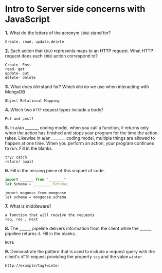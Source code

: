 # Intro to Server side concerns with JavaScript

**1.** What do the letters of the acronym `CRUD` stand for?
<!-- enter you answer in the space below -->
```
Create, read, update,delete
```
**2.** Each action that `CRUD` represents maps to an HTTP request. What HTTP request does each `CRUD` action correspond to?
<!-- enter you answer in the space below -->
```
Create- Post
read- get
update- put
delete- delete
```
**3.** What does `ORM` stand for? Which `ORM` do we use when interacting with MongoDB
<!-- enter you answer in the space below -->
```
Object Relational Mapping
```
**4.** Which two `HTTP` request types include a body?
<!-- enter you answer in the space below -->
```
Put and post?
```
**5.** In a/an _______ coding model, when you call a function, it returns only when the action has finished and stops your program for the time the action takes. Likewise in a/an _______ coding model, multiple things are allowed to happen at one time. When you perform an action, your program continues to run.  Fill in the blanks.
<!-- enter you answer in the space below -->
```
try/ catch
return/ await
```

**6.** Fill in the missing piece of this snippet of code.
```js
import ______ from "_______"
let Schema = ________.Schema;
```
<!-- enter you answer in the space below -->
```
import mogoose from mongoose
let schema = mongoose.schema
```
**7.** What is middleware?
<!-- enter you answer in the space below -->
```
a function that will receive the requests 
req, res , next
```
**8.** The ______ pipeline delivers information from the client while the ______ pipeline returns it. Fill in the blanks. 
<!-- enter you answer in the space below -->
```
NOTE

```
**9.** 
Demonstrate the pattern that is used to include a request query with the client's `HTTP` request providing the property `tag` and the value `winter`.
<!-- enter you answer in the space below -->
```
http://example/tag?winter
```